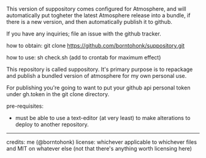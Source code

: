 This version of suppository comes configured for Atmosphere, and will automatically put togheter the latest Atmosphere release into a bundle, if there is a new version, and then automatically publish it to github.

If you have any inquiries; file an issue with the github tracker.

how to obtain: git clone https://github.com/borntohonk/suppository.git

how to use: sh check.sh (add to crontab for maximum effect)

This repository is called suppository. It's primary purpose is to repackage and publish a bundled version of atmosphere for my own personal use.

For publishing you're going to want to put your github api personal token under gh.token in the git clone directory.

pre-requisites: 
* must be able to use a text-editor (at very least) to make alterations to deploy to another repository. 


---
credits: me (@borntohonk)
license: whichever applicable to whichever files and MIT on whatever else (not that there's anything worth licensing here)
